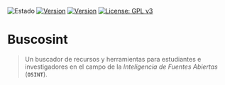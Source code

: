 ![Estado](https://img.shields.io/badge/-Trabajo%20en%20proceso-orange.svg)
[![Version](https://img.shields.io/badge/buscOSINT-V.0.1-green)](https://buscosint.netlify.app/es/buscosintv0.1/buscosint01)
[![Version](https://img.shields.io/badge/buscOSINT-V.0.2-green)](https://buscosint.netlify.app/es/buscosintv0.2/buscosint02)
[![License: GPL v3](https://img.shields.io/badge/License-GPLv3-blue.svg)](https://www.gnu.org/licenses/gpl-3.0)

# Buscosint

> Un buscador de recursos y herramientas para estudiantes e investigadores en el campo de la *Inteligencia de Fuentes Abiertas* (**`OSINT`**).


